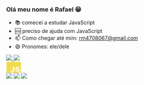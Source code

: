 ### Olá meu nome é Rafael 😁


- 📚 comecei a estudar JavaScript
- 🆘 preciso de ajuda com JavaScript
- 📫 Como chegar até mim: rm4708067@gmail.com
- 😄 Pronomes: ele/dele

<div>
  <a href="https://github.com/R4fael122">
  <img height="180em" src="https://github-readme-stats.vercel.app/api?username=R4fael122&show_icons=true&theme=tokyonight&include_all_commits=true&count_private=true"/>
    <img height="180em" src="https://github-readme-stats.vercel.app/api/top-langs/?username=R4fael122&layout=compact&langs_count=7&theme=tokyonight"/>
</div>

  <img align="center" alt="Rafa-Js" height="30" width="40" src="https://raw.githubusercontent.com/devicons/devicon/master/icons/javascript/javascript-plain.svg">
 
<div>
  <a href="https://instagram.com/rafael_12233" target="_blank"><img src="https://img.shields.io/badge/-Instagram-%23E4405F?style=for-the-badge&logo=instagram&logoColor=white" target="_blank"></a>
  <a href = "mailto:rm4708067@gmail.com"><img src="https://img.shields.io/badge/-Gmail-%23333?style=for-the-badge&logo=gmail&logoColor=white" target="_blank"></a>
  <a href="https://www.linkedin.com/in/rafael-moreira-087a55252" target="_blank"><img src="https://img.shields.io/badge/-LinkedIn-%230077B5?style=for-the-badge&logo=linkedin&logoColor=white" target="_blank"></a>
